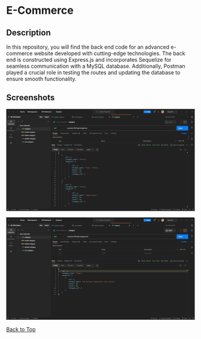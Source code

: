 # E-Commerce

## Description

In this repository, you will find the back end code for an advanced e-commerce website developed with cutting-edge technologies. The back end is constructed using Express.js and incorporates Sequelize for seamless communication with a MySQL database. Additionally, Postman played a crucial role in testing the routes and updating the database to ensure smooth functionality.

## Screenshots

![Categories](/Assets/categories-screenshot.png)

![ID](/Assets/id_3-screenshot.png)

[Back to Top](#e-commerce)
